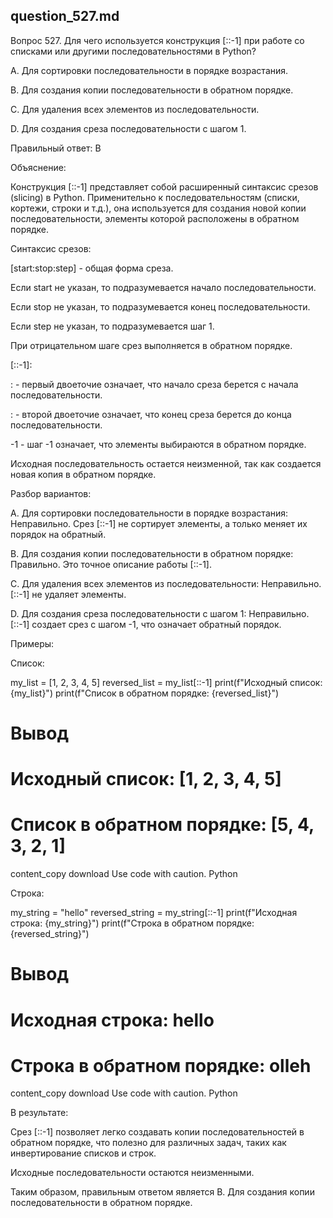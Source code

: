 ## question_527.md

Вопрос 527. Для чего используется конструкция [::-1] при работе со списками или другими последовательностями в Python?

A. Для сортировки последовательности в порядке возрастания.

B. Для создания копии последовательности в обратном порядке.

C. Для удаления всех элементов из последовательности.

D. Для создания среза последовательности с шагом 1.

Правильный ответ: B

Объяснение:

Конструкция [::-1] представляет собой расширенный синтаксис срезов (slicing) в Python. Применительно к последовательностям (списки, кортежи, строки и т.д.), она используется для создания новой копии последовательности, элементы которой расположены в обратном порядке.

Синтаксис срезов:

[start:stop:step] - общая форма среза.

Если start не указан, то подразумевается начало последовательности.

Если stop не указан, то подразумевается конец последовательности.

Если step не указан, то подразумевается шаг 1.

При отрицательном шаге срез выполняется в обратном порядке.

[::-1]:

: - первый двоеточие означает, что начало среза берется с начала последовательности.

: - второй двоеточие означает, что конец среза берется до конца последовательности.

-1 - шаг -1 означает, что элементы выбираются в обратном порядке.

Исходная последовательность остается неизменной, так как создается новая копия в обратном порядке.

Разбор вариантов:

A. Для сортировки последовательности в порядке возрастания: Неправильно. Срез [::-1] не сортирует элементы, а только меняет их порядок на обратный.

B. Для создания копии последовательности в обратном порядке: Правильно. Это точное описание работы [::-1].

C. Для удаления всех элементов из последовательности: Неправильно. [::-1] не удаляет элементы.

D. Для создания среза последовательности с шагом 1: Неправильно. [::-1] создает срез с шагом -1, что означает обратный порядок.

Примеры:

Список:

my_list = [1, 2, 3, 4, 5]
reversed_list = my_list[::-1]
print(f"Исходный список: {my_list}")
print(f"Список в обратном порядке: {reversed_list}")

# Вывод
# Исходный список: [1, 2, 3, 4, 5]
# Список в обратном порядке: [5, 4, 3, 2, 1]
content_copy
download
Use code with caution.
Python

Строка:

my_string = "hello"
reversed_string = my_string[::-1]
print(f"Исходная строка: {my_string}")
print(f"Строка в обратном порядке: {reversed_string}")

# Вывод
# Исходная строка: hello
# Строка в обратном порядке: olleh
content_copy
download
Use code with caution.
Python

В результате:

Срез [::-1] позволяет легко создавать копии последовательностей в обратном порядке, что полезно для различных задач, таких как инвертирование списков и строк.

Исходные последовательности остаются неизменными.

Таким образом, правильным ответом является B. Для создания копии последовательности в обратном порядке.